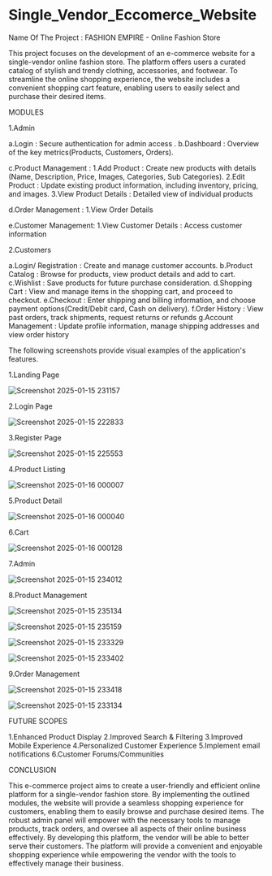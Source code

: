 # Single_Vendor_Eccomerce_Website

Name Of The Project : FASHION EMPIRE - Online Fashion Store


This project focuses on the development of an e-commerce website for a single-vendor online fashion store. The platform offers users a curated catalog of stylish and trendy clothing, accessories, and footwear. To streamline the online shopping experience, the website includes a convenient shopping cart feature, enabling users to easily select and purchase their desired items.


MODULES

1.Admin

a.Login : Secure authentication for admin access .
b.Dashboard : Overview of the key metrics(Products, Customers, Orders).

c.Product Management  : 
  1.Add Product :  Create new products with details (Name, Description, Price, Images, Categories, Sub Categories).
  2.Edit Product : Update existing product information, including inventory, pricing, and images.
  3.View Product Details : Detailed view of individual products 

d.Order Management :
  1.View Order Details 

e.Customer Management:
  1.View Customer Details :  Access customer information


2.Customers

a.Login/ Registration : Create and manage customer accounts.
b.Product Catalog :  Browse for products, view product details and add to cart.
c.Wishlist : Save products for future purchase consideration.
d.Shopping Cart : View and manage items in the shopping cart, and proceed to checkout.
e.Checkout : Enter shipping and billing information, and choose payment options(Credit/Debit card, Cash on delivery).
f.Order History : View past orders, track shipments, request returns or refunds
g.Account Management :  Update profile information, manage shipping addresses and view order history

The following screenshots provide visual examples of the application's features.

1.Landing Page

![Screenshot 2025-01-15 231157](https://github.com/user-attachments/assets/040a00aa-b4b0-4f9e-afb9-41a8c2ca1f37)

2.Login Page

![Screenshot 2025-01-15 222833](https://github.com/user-attachments/assets/97cf4dfe-adfe-49c8-86fd-2467cd906e37)

3.Register Page

![Screenshot 2025-01-15 225553](https://github.com/user-attachments/assets/34ed53cc-041a-4a55-b904-22cf12ccdbf9)

4.Product Listing

![Screenshot 2025-01-16 000007](https://github.com/user-attachments/assets/31701909-ee00-426d-912d-50d6974d0f53)

5.Product Detail

![Screenshot 2025-01-16 000040](https://github.com/user-attachments/assets/30e93c57-d146-4eac-a50d-ca63f99ee253)

6.Cart 

![Screenshot 2025-01-16 000128](https://github.com/user-attachments/assets/7d7f6d58-b432-4465-9cfa-9821b2d313de)

7.Admin

![Screenshot 2025-01-15 234012](https://github.com/user-attachments/assets/8410cbe2-cf88-4909-947b-ea87ac2f97e5)

8.Product Management 

![Screenshot 2025-01-15 235134](https://github.com/user-attachments/assets/035b3493-cf97-4833-96d1-248fa3f84f8f)

![Screenshot 2025-01-15 235159](https://github.com/user-attachments/assets/9e56c771-5ac7-4ba3-95c7-c0461fe73238)

![Screenshot 2025-01-15 233329](https://github.com/user-attachments/assets/cfbf885a-24d1-494e-81ab-70117f7ef703)

![Screenshot 2025-01-15 233402](https://github.com/user-attachments/assets/d1e686d6-d21c-4dd1-b25f-bdc36d58085c)

9.Order Management

![Screenshot 2025-01-15 233418](https://github.com/user-attachments/assets/5ceb6fd0-4519-4d9b-ba4f-0c3adf6e9b06)

![Screenshot 2025-01-15 233134](https://github.com/user-attachments/assets/0c4f33a0-9342-4c7b-84ec-88dcca147f1e)


FUTURE SCOPES

1.Enhanced Product Display
2.Improved Search & Filtering
3.Improved Mobile Experience
4.Personalized Customer Experience
5.Implement email notifications
6.Customer Forums/Communities


CONCLUSION

This e-commerce project aims to create a user-friendly and efficient online platform for a single-vendor fashion store. By implementing the outlined modules, the website will provide a seamless shopping experience for customers, enabling them to easily browse and purchase desired items. The robust admin panel will empower with the necessary tools to manage products, track orders, and oversee all aspects of their online business effectively. By developing this platform, the vendor will be able to better serve their customers. The platform will provide a convenient and enjoyable shopping experience while empowering the vendor with the tools to effectively manage their business.













